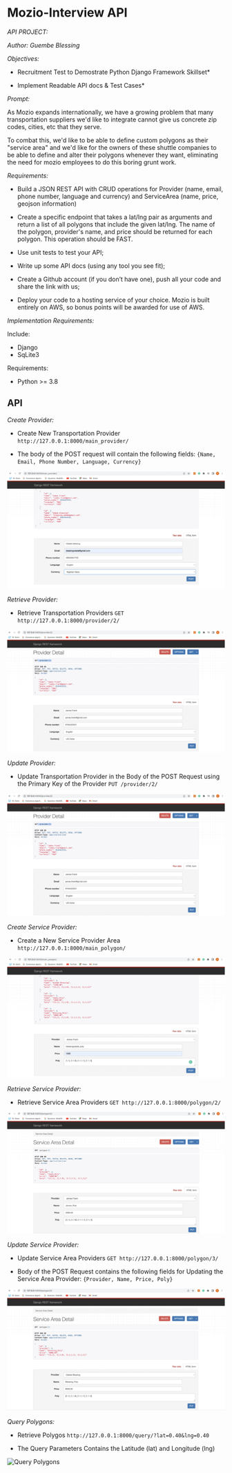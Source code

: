 # Mozio-Interview API

*API PROJECT:*

*Author: Guembe Blessing*

*Objectives:*

- Recruitment Test to Demostrate Python Django Framework Skillset*

- Implement Readable API docs & Test Cases*

*Prompt:*

As Mozio expands internationally, we have a growing problem that many transportation suppliers we'd like to integrate cannot give us concrete zip codes, cities, etc that they serve.


To combat this, we'd like to be able to define custom polygons as their "service area" and we'd like for the owners of these shuttle companies to be able to define and alter their polygons whenever they want, eliminating the need for mozio employees to do this boring grunt work.


*Requirements:*

- Build a JSON REST API with CRUD operations for Provider (name, email, phone number, language and currency) and ServiceArea (name, price, geojson information)

- Create a specific endpoint that takes a lat/lng pair as arguments and return a list of all polygons that include the given lat/lng. The name of the polygon, provider's name, and price should be returned for each polygon. This operation should be FAST.

- Use unit tests to test your API;

- Write up some API docs (using any tool you see fit);

- Create a Github account (if you don’t have one), push all your code and share the link with us;

- Deploy your code to a hosting service of your choice. Mozio is built entirely on AWS, so bonus points will be awarded for use of AWS.


*Implementation Requirements:*

Include:

 - Django
 - SqLite3
 

Requirements:

 - Python >= 3.8
 
## API ##

*Create Provider:*

- Create New Transportation Provider `http://127.0.0.1:8000/main_provider/`

- The body of the POST request will contain the following fields:  `{Name, Email, Phone Number, Language, Currency}`

![Create Provider](images/Create_Provider.PNG)

*Retrieve Provider:*

- Retrieve Transportation Providers `GET http://127.0.0.1:8000/provider/2/`

![Retrieve Provider](images/Retrieve_Provider.PNG)

*Update Provider:*

- Update Transportation Provider in the Body of the POST Request using the Primary Key of the Provider `PUT /provider/2/`

![Update Provider](images/Update_Provider.PNG)

*Create Service Provider:*

-  Create a New Service Provider Area `http://127.0.0.1:8000/main_polygon/` 

![Service Provider](images/Service_Provider.PNG)

 *Retrieve Service Provider:*

- Retrieve Service Area Providers `GET http://127.0.0.1:8000/polygon/2/`

![Retrieve Service Provider](images/Retrieve_Service_Provider.PNG)

 *Update Service Provider:*


-  Update Service Area Providers `GET http://127.0.0.1:8000/polygon/3/`

-  Body of the POST Request contains the following fields for Updating the Service Area Provider: `{Provider, Name, Price, Poly}`

![Update Service Provider](images/Update_Service_Provider.PNG)



*Query Polygons:*

- Retrieve Polygos `http://127.0.0.1:8000/query/?lat=0.40&lng=0.40`

- The Query Parameters Contains the Latitude (lat) and Longitude (lng)

![Query Polygons](images/Query_Polygons.JPG)
